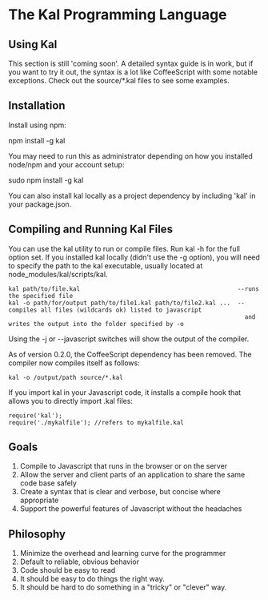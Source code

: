 The Kal Programming Language
============================

Using Kal
---------
This section is still 'coming soon'. A detailed syntax guide is in work, but if you want to try it out, the syntax is a lot like CoffeeScript with some notable exceptions. Check out the source/*.kal files to see some examples.

Installation
------------
Install using npm:

   npm install -g kal
   
You may need to run this as administrator depending on how you installed node/npm and your account setup:

   sudo npm install -g kal
   
You can also install kal locally as a project dependency by including 'kal' in your package.json.

Compiling and Running Kal Files
-------------------------------
You can use the kal utility to run or compile files. Run kal -h for the full option set. If you installed kal locally (didn't use the -g option), you will need to specify the path to the kal executable, usually located at node_modules/kal/scripts/kal.

    kal path/to/file.kal                                            --runs the specified file
    kal -o path/for/output path/to/file1.kal path/to/file2.kal ...  --compiles all files (wildcards ok) listed to javascript
                                                                      and writes the output into the folder specified by -o

Using the -j or --javascript switches will show the output of the compiler.

As of version 0.2.0, the CoffeeScript dependency has been removed. The compiler now compiles itself as follows:

    kal -o /output/path source/*.kal

If you import kal in your Javascript code, it installs a compile hook that allows you to directly import .kal files:

    require('kal');
    require('./mykalfile'); //refers to mykalfile.kal

Goals
-----
1. Compile to Javascript that runs in the browser or on the server
2. Allow the server and client parts of an application to share the same code base safely
3. Create a syntax that is clear and verbose, but concise where appropriate
4. Support the powerful features of Javascript without the headaches

Philosophy
----------
1. Minimize the overhead and learning curve for the programmer
2. Default to reliable, obvious behavior
3. Code should be easy to read
4. It should be easy to do things the right way.
5. It should be hard to do something in a "tricky" or "clever" way.
